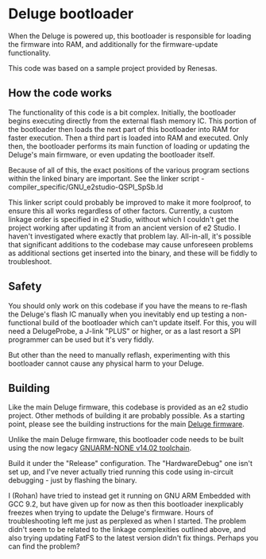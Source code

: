 # Deluge bootloader

When the Deluge is powered up, this bootloader is responsible for loading the firmware into RAM, and additionally for the firmware-update functionality.

This code was based on a sample project provided by Renesas.

## How the code works
The functionality of this code is a bit complex. Initially, the bootloader begins executing directly from the external flash memory IC. This portion of the bootloader then loads the next part of this bootloader into RAM for faster execution. Then a third part is loaded into RAM and executed. Only then, the bootloader performs its main function of loading or updating the Deluge's main firmware, or even updating the bootloader itself.

Because of all of this, the exact positions of the various program sections within the linked binary are important. See the linker script - compiler_specific/GNU_e2studio-QSPI_SpSb.ld

This linker script could probably be improved to make it more foolproof, to ensure this all works regardless of other factors. Currently, a custom linkage order is specified in e2 Studio, without which I couldn't get the project working after updating it from an ancient version of e2 Studio. I haven't investigated where exactly that problem lay. All-in-all, it's possible that significant additions to the codebase may cause unforeseen problems as additional sections get inserted into the binary, and these will be fiddly to troubleshoot.

## Safety
You should only work on this codebase if you have the means to re-flash the Deluge's flash IC manually when you inevitably end up testing a non-functional build of the bootloader which can't update itself. For this, you will need a DelugeProbe, a J-link "PLUS" or higher, or as a last resort a SPI programmer can be used but it's very fiddly.

But other than the need to manually reflash, experimenting with this bootloader cannot cause any physical harm to your Deluge.

## Building
Like the main Deluge firmware, this codebase is provided as an e2 studio project. Other methods of building it are probably possible. As a starting point, please see the building instructions for the main [Deluge firmware](https://github.com/SynthstromAudible/DelugeFirmware).

Unlike the main Deluge firmware, this bootloader code needs to be built using the now legacy [GNUARM-NONE v14.02 toolchain](https://llvm-gcc-renesas.com/rz/rz-download-toolchains/).

Build it under the "Release" configuration. The "HardwareDebug" one isn't set up, and I've never actually tried running this code using in-circuit debugging - just by flashing the binary.

I (Rohan) have tried to instead get it running on GNU ARM Embedded with GCC 9.2, but have given up for now as then this bootloader inexplicably freezes when trying to update the Deluge's firmware. Hours of troubleshooting left me just as perplexed as when I started. The problem didn't seem to be related to the linkage complexities outlined above, and also trying updating FatFS to the latest version didn't fix things. Perhaps you can find the problem?
